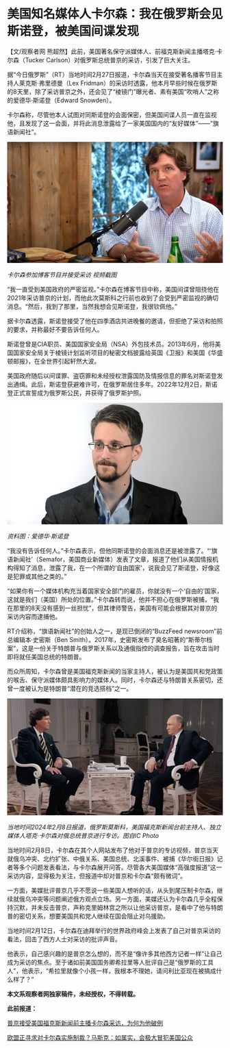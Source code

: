 # 美国知名媒体人卡尔森：我在俄罗斯会见斯诺登，被美国间谍发现

【文/观察者网 熊超然】此前，美国著名保守派媒体人、前福克斯新闻主播塔克·卡尔森（Tucker Carlson）对俄罗斯总统普京的采访，引发了巨大关注。

据“今日俄罗斯”（RT）当地时间2月27日报道，卡尔森当天在接受著名播客节目主持人莱克斯·弗里德曼（Lex
Fridman）的采访时透露，他本月早些时候在俄罗斯的8天里，除了采访普京之外，还会见了“棱镜门”曝光者、素有美国“吹哨人”之称的爱德华·斯诺登（Edward
Snowden）。

卡尔森称，尽管他本人试图对同斯诺登的会面保密，但美国间谍人员一直在监视他，且发现了这一会面，并将此消息泄露给了一家美国国内的“友好媒体”——“旗语新闻社”。

![352c245ef919912b230924e29ea531a5.jpg](https://raw.githubusercontent.com/qqhsx/qqnews_image/main/2024/02/28/美国知名媒体人卡尔森：我在俄罗斯会见斯诺登，被美国间谍发现/352c245ef919912b230924e29ea531a5.jpg)

_卡尔森参加博客节目并接受采访 视频截图_

“我一直受到美国政府的严密监视。”卡尔森在博客节目中称，美国间谍曾阻挠他在2021年采访普京的计划，而他此次莫斯科之行前也收到了会受到严密监视的确切消息。“然后，我到了那里，当然我想会见斯诺登，我很钦佩他。”

据卡尔森透露，斯诺登接受了他在四季酒店共进晚餐的邀请，但拒绝了采访和拍照的要求，并称最好不要告诉任何人。

斯诺登曾是CIA职员、美国国家安全局（NSA）外包技术员。2013年6月，他将美国国家安全局关于棱镜计划监听项目的秘密文档披露给英国《卫报》和美国《华盛顿邮报》，在全世界引起轩然大波。

美国政府随后以间谍罪、盗窃罪和未经授权泄露国防及情报信息的罪名对斯诺登发出通缉。此后，斯诺登获避难许可，在俄罗斯居住多年。2022年12月2日，斯诺登正式宣誓成为俄罗斯公民，并获得了俄罗斯护照。

![1a8b34743daafa4dcc456b3960bd2b11.jpg](https://raw.githubusercontent.com/qqhsx/qqnews_image/main/2024/02/28/美国知名媒体人卡尔森：我在俄罗斯会见斯诺登，被美国间谍发现/1a8b34743daafa4dcc456b3960bd2b11.jpg)

_资料图：爱德华·斯诺登_

“我没有告诉任何人。”卡尔森表示，但他同斯诺登的会面消息还是被泄露了。“‘旗语新闻社’（Semafor，美国商业新媒体）发表了文章，报道了他们从美国情报机构得知了消息，泄露了我，在一个所谓的‘自由国家’，说我会见了斯诺登，好像这是犯罪或其他之类的。”

“如果你有一个媒体机构充当着国家安全部门的雇员，你就没有一个‘自由的’国家，这就是我们（美国）所处的位置。”卡尔森转而说，他并不担心在俄罗斯被捕，“我在那里的8天没有感到一丝担忧”，但其律师警告，美国有可能会根据其对普京的采访内容而逮捕他。

RT介绍称，“旗语新闻社”的创始人之一，是现已倒闭的“BuzzFeed newsroom”前总编辑本·史密斯（Ben
Smith）。2017年，史密斯发布了臭名昭著的“斯蒂尔档案”，这是一份关于特朗普与俄罗斯关系以及通俄指控的调查报告，旨在攻击当时即将就任美国总统的特朗普。

而众所周知，卡尔森曾是美国福克斯新闻的当家主持人，被认为是美国共和党政策的喉舌、保守派媒体颇具影响力的媒体人。同时，卡尔森还与特朗普关系密切，还曾一度被认为是特朗普“潜在的竞选搭档”之一。

![3421246de46b023f51afaf0aed6f6518.jpg](https://raw.githubusercontent.com/qqhsx/qqnews_image/main/2024/02/28/美国知名媒体人卡尔森：我在俄罗斯会见斯诺登，被美国间谍发现/3421246de46b023f51afaf0aed6f6518.jpg)

_当地时间2024年2月8日报道，俄罗斯莫斯科，美国福克斯新闻台前主持人、独立媒体人塔克·卡尔森对俄总统普京进行专访。图自IC Photo_

当地时间2月8日，卡尔森在其个人网站发布了他对于普京的专访视频，普京当天就俄乌冲突、北约扩张、中俄关系、美国总统、北溪事件、被捕《华尔街日报》记者等多个问题发表看法，与卡尔森展开问答。尽管各大美国媒体“高强度报道”这一采访内容，显得极为关注，但报道中却对普京和卡尔森“颇有微词”。

一方面，美媒批评普京几乎不愿说一些美国人想听的话，从头到尾压制卡尔森，继续就俄乌冲突等问题阐述俄方观点立场。另一方面，美媒还认为卡尔森几乎全程保持沉默，并未反击普京，声称克里姆林宫之所以让他采访普京，是看中了他与特朗普的密切关系，想要美国共和党人继续在国会阻止对乌援助。

当地时间2月12日，卡尔森在迪拜举行的世界政府峰会上发表了自己对普京采访的看法，回击了西方人士对采访的批评声音。

他表示，自己感兴趣的是普京怎么想的，而不是“像许多其他西方记者一样”让自己成为采访的焦点。至于诸如前美国国务卿希拉里等人批评自己是“俄罗斯的工具人”，他表示，“希拉里就像个小孩一样，我根本不理她，请问利比亚现在被搞成什么样了？”

**本文系观察者网独家稿件，未经授权，不得转载。**

**此前报道：**

[普京接受美国福克斯新闻前主播卡尔森采访，为何为他破例](https://news.qq.com/rain/a/20240208A07QQP00)

[欧盟正寻求对卡尔森实施制裁？马斯克：如属实，会极大冒犯美国公众](https://news.qq.com/rain/a/20240208A02QU200)

